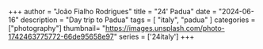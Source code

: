 +++
author = "João Fialho Rodrigues"
title = "24' Padua"
date = "2024-06-16"
description = "Day trip to Padua"
tags = [
    "italy", "padua"
]
categories = ["photography"]
thumbnail= "https://images.unsplash.com/photo-1742463775772-66de95658e97"
series = ['24italy']
+++
